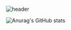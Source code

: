 ![header](https://capsule-render.vercel.app/api?type=waving&color=gradient&height=180&animation=fadeIn&section=header&fontColor=ffffff&text=💻✨&fontAlign=90)

![Anurag's GitHub stats](https://github-readme-stats.vercel.app/api?username=ddoddiworld&show_icons=true)
